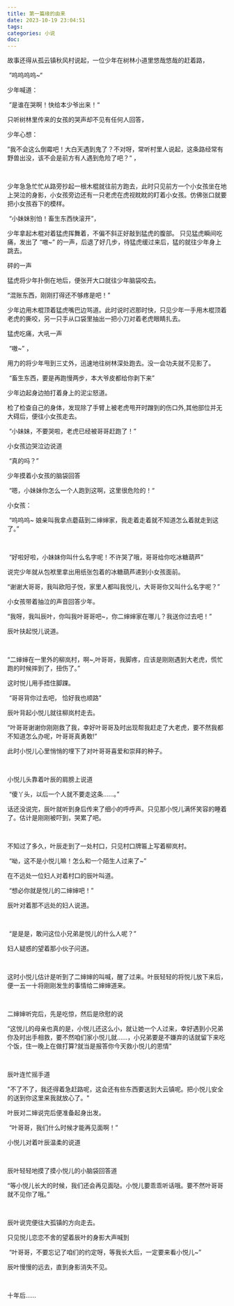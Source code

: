 ```yaml
---
title: 第一篇缘的由来
date: 2023-10-19 23:04:51
tags:
categories: 小说
doc:
---
```


​	故事还得从孤云镇秋风村说起，一位少年在树林小道里悠哉悠哉的赶着路，

​					 ”呜呜呜呜~“       

少年喊道：

​					”是谁在哭啊！快给本少爷出来！“  

  只听树林里传来的女孩的哭声却不见有任何人回答，

少年心想：

​					”我不会这么倒霉吧！大白天遇到鬼了？不对呀，常听村里人说起，这条路经常有野兽出没，该不会是前方有人遇到危险了吧？“  ，

<br />

少年急急忙忙从路旁抄起一根木棍就往前方跑去，此时只见前方一个小女孩坐在地上哭泣的身影，小女孩旁边还有一只老虎在虎视眈眈的盯着小女孩。仿佛张口就要把小女孩吞下的模样。

​						“小妹妹别怕！畜生东西快滚开”，

少年拿起木棍对着猛虎挥舞着，不偏不斜正好敲到猛虎的腹部。 只见猛虎瞬间吃痛，发出了  “嗷~”  的一声，后退了好几步，待猛虎缓过来后，猛的就往少年身上跳去。

砰的一声

猛虎将少年扑倒在地后，便张开大口就往少年脑袋咬去。

“混账东西，刚刚打得还不够疼是吧！”

少年边用木棍顶着猛虎嘴巴边骂道。此时说时迟那时快，只见少年一手用木棍顶着老虎的撕咬，另一只手从口袋里抽出一把小刀对着老虎眼睛扎去。

猛虎吃痛，大吼一声 

​					“嗷~” ，

用力的将少年甩到三丈外，迅速地往树林深处跑去。没一会功夫就不见影了。

​					“畜生东西，要是再跑慢两步，本大爷皮都给你剥下来”  

少年边起身边拍打着身上的泥尘怒道。

检了检查自己的身体，发现除了手臂上被老虎甩开时蹭到的伤口外,其他部位并无大碍后，便往小女孩走去。

​					“小妹妹，不要哭啦，老虎已经被哥哥赶跑了！” 

小女孩边哭泣边说道

​					“真的吗？”

少年摸着小女孩的脑袋回答

​					“嗯，小妹妹你怎么一个人跑到这啊，这里很危险的！“

小女孩：					

​					“呜呜呜~     娘亲叫我拿点蘑菇到二婶婶家，我走着走着就不知道怎么着就走到这了。”

<br />

​					“好啦好啦，小妹妹你叫什么名字呢！不许哭了哦，哥哥给你吃冰糖葫芦”  

说完少年就从包袱里拿出用纸张包着的冰糖葫芦递到小女孩面前。

​					“谢谢大哥哥，我叫欧阳子悦，家里人都叫我悦儿，大哥哥你又叫什么名字呢？”   

小女孩带着抽泣的声音回答少年。

​					“我呀，我叫辰叶，你叫我叶哥哥吧~，你二婶婶家在哪儿？我送你过去吧！”

辰叶扶起悦儿说道。

<br />

​				“二婶婶在一里外的柳岚村，啊~,叶哥哥，我脚疼，应该是刚刚遇到大老虎，慌忙跑的时候摔到了，扭伤了。”

这时悦儿用手捂住脚踝。

​				“哥哥背你过去吧， 恰好我也顺路”

辰叶背起小悦儿就往柳岚村走去。

​				“叶哥哥谢谢你刚刚救了我，幸好叶哥哥及时出现帮我赶走了大老虎，要不然我都不知道怎么办呢，叶哥哥真勇敢!”

此时小悦儿心里悄悄的埋下了对叶哥哥喜爱和崇拜的种子。

<br>

小悦儿头靠着叶辰的肩膀上说道

​				“傻丫头，以后一个人就不要走这条……。”

话还没说完，辰叶就听到身后传来了细小的呼呼声。只见那小悦儿满怀笑容的睡着了。估计是刚刚被吓到，哭累了吧。

<br />

  不知过了多久，叶辰走到了一处村口，只见村口牌匾上写着柳岚村。

​				“呦，这不是小悦儿嘛！怎么和一个陌生人过来了~”

在不远处一位妇人对着村口的辰叶叫道。

​				“想必你就是悦儿的二婶婶吧！”

辰叶对着那不远处的妇人说道。

<br />

​				“是是是，敢问这位小兄弟是悦儿的什么人呢？”

妇人疑惑的望着那小伙子问道。

<br />

这时小悦儿估计是听到了二婶婶的叫喊，醒了过来。叶辰轻轻的将悦儿放下来后，便一五一十将刚刚发生的事情给二婶婶道来。

<br />

二婶婶听完后，先是吃惊，然后是欣慰的说

​				“这悦儿的母亲也真的是，小悦儿还这么小，就让她一个人过来，幸好遇到小兄弟你及时出手相救，要不然咱们家小悦儿就……，小兄弟要是不嫌弃的话就留下来吃个饭，住一晚上在做打算?就当是报答你今天救小悦儿的恩情"

<br />

辰叶连忙摇手道

​				"不了不了，我还得着急赶路呢，这会还有些东西要送到大云镇呢。把小悦儿安全的送到你这里来我就放心了。"

叶辰对二婶说完后便准备起身出发。

​				“叶哥哥，我们什么时候才能再见面啊！”

小悦儿对着叶辰温柔的说道

<br />

辰叶轻轻地摸了摸小悦儿的小脑袋回答道

​				“等小悦儿长大的时候，我们还会再见面哒。小悦儿要乖乖听话哦。要不然叶哥哥就不见你了哦。”

<br />

辰叶说完便往大孤镇的方向走去。

只见悦儿恋恋不舍的望着辰叶的身影大声喊到

​				“叶哥哥，不要忘记了咱们的约定呀，等我长大后，一定要来看小悦儿~”

辰叶慢慢的远去，直到身影消失不见。

<br />

十年后……









​	